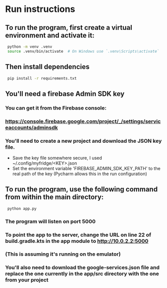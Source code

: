 # Run instructions
## To run the program, first create a virtual environment and activate it:
```bash
 python -m venv .venv
 source .venv/bin/activate  # On Windows use `.venv\Scripts\activate`
```
## Then install dependencies
```bash
 pip install -r requirements.txt
```

## You'll need a firebase Admin SDK key
### You can get it from the Firebase console:
### https://console.firebase.google.com/project/_/settings/serviceaccounts/adminsdk
### You'll need to create a new project and download the JSON key file.
- Save the key file somewhere secure, I used ~/.config/myfridge/\<KEY\>.json
- Set the environment variable 'FIREBASE_ADMIN_SDK_KEY_PATH' to the real path of the key (Pycharm allows this in the run configuration)

## To run the program, use the following command from within the main directory:
```bash
 python app.py
```
### The program will listen on port 5000

### To point the app to the server, change the URL on line 22 of build.gradle.kts in the app module to http://10.0.2.2:5000 
### (This is assuming it's running on the emulator)

### You'll also need to download the google-services.json file and replace the one currently in the app/src directory with the one from your project

